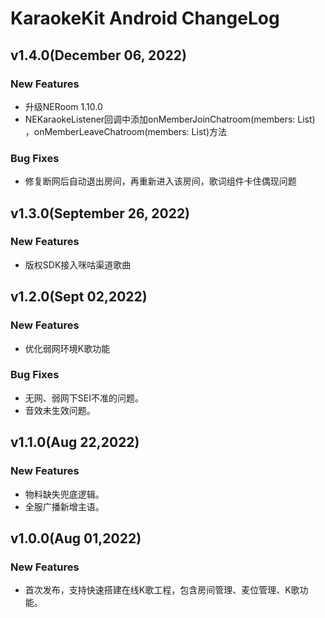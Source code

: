 # KaraokeKit Android ChangeLog

## v1.4.0(December 06, 2022)
### New Features
* 升级NERoom 1.10.0
* NEKaraokeListener回调中添加onMemberJoinChatroom(members: List<NEKaraokeMember>)
  ，onMemberLeaveChatroom(members: List<NEKaraokeMember>)方法

### Bug Fixes
* 修复断网后自动退出房间，再重新进入该房间，歌词组件卡住偶现问题

## v1.3.0(September 26, 2022)
### New Features
* 版权SDK接入咪咕渠道歌曲

## v1.2.0(Sept 02,2022)
### New Features
* 优化弱网环境K歌功能

### Bug Fixes
* 无网、弱网下SEI不准的问题。
* 音效未生效问题。

## v1.1.0(Aug 22,2022)
### New Features
* 物料缺失兜底逻辑。
* 全服广播新增主语。

## v1.0.0(Aug 01,2022)
### New Features
* 首次发布，支持快速搭建在线K歌工程，包含房间管理、麦位管理、K歌功能。
